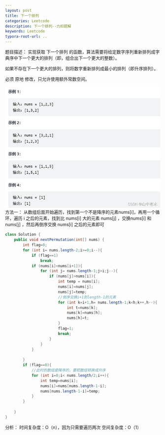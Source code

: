 ```yaml
---
layout: post
title: 下一个排列
categories: Leetcode
description: 下一个排列--力扣题解
keywords: Leetcode
typora-root-url: ..
---
```


﻿题目描述：
实现获取 下一个排列 的函数，算法需要将给定数字序列重新排列成字典序中下一个更大的排列（即，组合出下一个更大的整数）。

如果不存在下一个更大的排列，则将数字重新排列成最小的排列（即升序排列）。

必须 原地 修改，只允许使用额外常数空间。

![在这里插入图片描述](/images/posts/Next-arrangement/7b6d9f53187d40a88cc03aafb618e41a.png)
方法一：
从数组后面开始遍历，找到第一个不是降序的元素nums[i]，再用一个循环，遍历 i 之后的元素，找到比 nums[i] 大的元素 nums[j] ，交换nums[i] 和 nums[j] ，然后再倒序交换 nums[i] 之后的元素即可

```java
class Solution {
    public void nextPermutation(int[] nums) {
        int flag=0;
        for (int i= nums.length-2;i>=0;i--){
            if (flag==1)
                break;
            if (nums[i]<nums[i+1]){
                for (int j= nums.length-1;j>i;j--){
                    if (nums[j]>nums[i]){
                        int temp = nums[i];
                        nums[i]=nums[j];
                        nums[j]=temp;
                        //倒序交换i+1到length-1的元素
                        for (int k=i+1,h= nums.length-1;k<h;k++,h--){
                            int t=nums[k];
                            nums[k]=nums[h];
                            nums[h]=t;
                        }
                        flag=1;
                        break;
                    }
                }
            }
            
        }
        if (flag==0){
            //此时的数组是降序的，要把数组转换成升序
            for (int i=0;i< nums.length/2;i++){
                int temp=nums[i];
                nums[i]=nums[nums.length-1-i];
                nums[nums.length-1-i]=temp;
            }
        }

    }
}
```
分析：
时间复杂度：O（n），因为只需要遍历两次
空间复杂度：O（1）